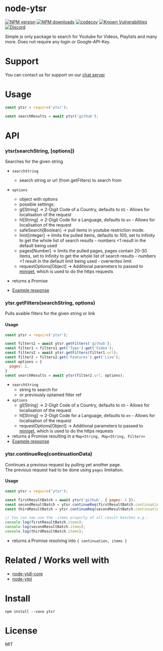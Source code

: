 # node-ytsr
[![NPM version](https://img.shields.io/npm/v/ytsr.svg?maxAge=3600)](https://www.npmjs.com/package/ytsr)
[![NPM downloads](https://img.shields.io/npm/dt/ytsr.svg?maxAge=3600)](https://www.npmjs.com/package/ytsr)
[![codecov](https://codecov.io/gh/timeforaninja/node-ytsr/branch/master/graph/badge.svg)](https://codecov.io/gh/timeforaninja/node-ytsr)
[![Known Vulnerabilities](https://snyk.io/test/github/timeforaninja/node-ytsr/badge.svg)](https://snyk.io/test/github/timeforaninja/node-ytsr)
[![Discord](https://img.shields.io/discord/484464227067887645.svg)](https://discord.gg/V3vSCs7)

Simple js only package to search for Youtube for Videos, Playlists and many more.
Does not require any login or Google-API-Key.

# Support
You can contact us for support on our [chat server](https://discord.gg/V3vSCs7)

# Usage

```js
const ytsr = require('ytsr');

const searchResults = await ytsr('github');
```


# API
### ytsr(searchString, [options])

Searches for the given string

* `searchString`
    * search string or url (from getFilters) to search from
* `options`
    * object with options
    * possible settings:
    * gl[String] -> 2-Digit Code of a Country, defaults to `US` - Allows for localisation of the request
    * hl[String] -> 2-Digit Code for a Language, defaults to `en` - Allows for localisation of the request
    * safeSearch[Boolean] -> pull items in youtube restriction mode.
    * limit[integer] -> limits the pulled items, defaults to 100, set to Infinity to get the whole list of search results - numbers <1 result in the default being used
    * pages[Number] -> limits the pulled pages, pages contain 20-30 items, set to Infinity to get the whole list of search results - numbers <1 result in the default limit being used - overwrites limit
    * requestOptions[Object] -> Additional parameters to passed to [miniget](https://github.com/fent/node-miniget), which is used to do the https requests

* returns a Promise
* [Example response](https://github.com/timeforaninja/node-ytsr/blob/master/example/example_search_output.txt)


### ytsr.getFilters(searchString, options)

Pulls avaible filters for the given string or link

#### Usage

```js
const ytsr = require('ytsr');

const filters1 = await ytsr.getFilters('github');
const filter1 = filters1.get('Type').get('Video');
const filters2 = await ytsr.getFilters(filter1.url);
const filter2 = filters2.get('Features').get('Live');
const options = {
  pages: 2,
}
const searchResults = await ytsr(filter2.url, options);
```

* `searchString`
    * string to search for
    * or previously optained filter ref
* `options`
    * gl[String] -> 2-Digit Code of a Country, defaults to `US` - Allows for localisation of the request
    * hl[String] -> 2-Digit Code for a Language, defaults to `en` - Allows for localisation of the request
    * requestOptions[Object] -> Additional parameters to passed to [miniget](https://github.com/fent/node-miniget), which is used to do the https requests
* returns a Promise resulting in a `Map<String, Map<String, Filter>>`
* [Example response](https://github.com/timeforaninja/node-ytsr/blob/master/example/example_filters_output.txt)

### ytsr.continueReq(continuationData)
Continues a previous request by pulling yet another page.  
The previous request had to be done using `pages` limitation.

#### Usage
```js
const ytsr = require('ytsr');

const firstResultBatch = await ytsr('github', { pages: 1 });
const secondResultBatch = ytsr.continueReq(firstResultBatch.continuation);
const thirdResultBatch = ytsr.continueReq(secondResultBatch.continuation);

// You can now use the .items property of all result batches e.g.:
console.log(firstResultBatch.items);
console.log(secondResultBatch.items);
console.log(thirdResultBatch.items);
```

* returns a Promise resolving into `{ continuation, items }`

# Related / Works well with

* [node-ytdl-core](https://github.com/fent/node-ytdl-core)
* [node-ytpl](https://github.com/TimeForANinja/node-ytpl)


# Install

    npm install --save ytsr

# License
MIT
